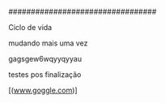 #################################

Ciclo de vida 

mudando mais uma vez

gagsgew6wqyyqyyau

testes pos finalização


[(www.goggle.com)]


